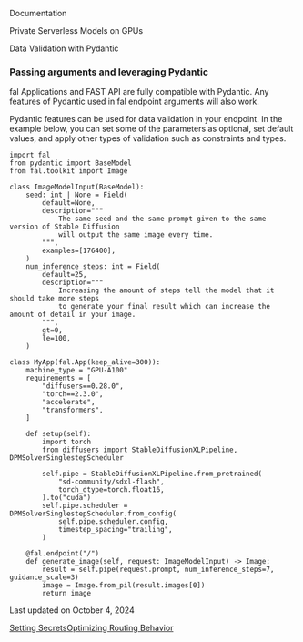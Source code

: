 Documentation

Private Serverless Models on GPUs

Data Validation with Pydantic

### Passing arguments and leveraging Pydantic[](#passing-arguments-and-leveraging-pydantic)

fal Applications and FAST API are fully compatible with Pydantic. Any features of Pydantic used in fal endpoint arguments will also work.

Pydantic features can be used for data validation in your endpoint. In the example below, you can set some of the parameters as optional, set default values, and apply other types of validation such as constraints and types.

    import fal
    from pydantic import BaseModel
    from fal.toolkit import Image

    class ImageModelInput(BaseModel):
        seed: int | None = Field(
            default=None,
            description="""
                The same seed and the same prompt given to the same version of Stable Diffusion
                will output the same image every time.
            """,
            examples=[176400],
        )
        num_inference_steps: int = Field(
            default=25,
            description="""
                Increasing the amount of steps tell the model that it should take more steps
                to generate your final result which can increase the amount of detail in your image.
            """,
            gt=0,
            le=100,
        )

    class MyApp(fal.App(keep_alive=300)):
        machine_type = "GPU-A100"
        requirements = [
            "diffusers==0.28.0",
            "torch==2.3.0",
            "accelerate",
            "transformers",
        ]

        def setup(self):
            import torch
            from diffusers import StableDiffusionXLPipeline, DPMSolverSinglestepScheduler

            self.pipe = StableDiffusionXLPipeline.from_pretrained(
                "sd-community/sdxl-flash",
                torch_dtype=torch.float16,
            ).to("cuda")
            self.pipe.scheduler = DPMSolverSinglestepScheduler.from_config(
                self.pipe.scheduler.config,
                timestep_spacing="trailing",
            )

        @fal.endpoint("/")
        def generate_image(self, request: ImageModelInput) -> Image:
            result = self.pipe(request.prompt, num_inference_steps=7, guidance_scale=3)
            image = Image.from_pil(result.images[0])
            return image


Last updated on October 4, 2024

[Setting Secrets](/docs/private-serverless-models/setting-secrets "Setting Secrets")[Optimizing Routing Behavior](/docs/private-serverless-models/hot-model-routing "Optimizing Routing Behavior")
